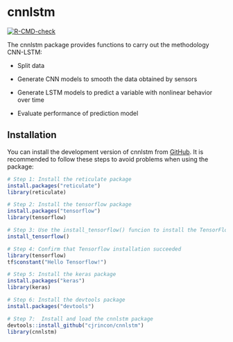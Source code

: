 
<!-- README.md is generated from README.Rmd. Please edit that file -->

# cnnlstm

<!-- badges: start -->

[![R-CMD-check](https://github.com/cjrincon/cnnlstm/actions/workflows/R-CMD-check.yaml/badge.svg)](https://github.com/cjrincon/cnnlstm/actions/workflows/R-CMD-check.yaml)
<!-- badges: end -->

The cnnlstm package provides functions to carry out the methodology
CNN-LSTM:

- Split data

- Generate CNN models to smooth the data obtained by sensors

- Generate LSTM models to predict a variable with nonlinear behavior
  over time

- Evaluate performance of prediction model

## Installation

You can install the development version of cnnlstm from
[GitHub](https://github.com/). It is recommended to follow these steps
to avoid problems when using the package:

``` r
# Step 1: Install the reticulate package
install.packages("reticulate")
library(reticulate)

# Step 2: Install the tensorflow package
install.packages("tensorflow")
library(tensorflow)

# Step 3: Use the install_tensorflow() funcion to install the TensorFlow module
install_tensorflow()

# Step 4: Confirm that Tensorflow installation succeeded
library(tensorflow)
tf$constant("Hello Tensorflow!")

# Step 5: Install the keras package
install.packages("keras")
library(keras)

# Step 6: Install the devtools package
install.packages("devtools")

# Step 7:  Install and load the cnnlstm package
devtools::install_github("cjrincon/cnnlstm")
library(cnnlstm)
```
